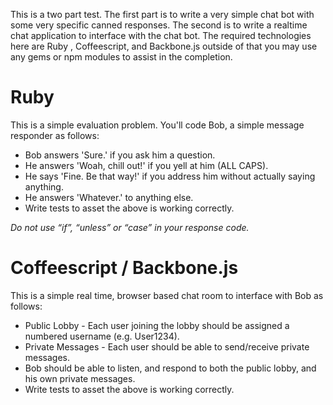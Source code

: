 This is a two part test. The first part is to write a very simple chat bot with some very specific canned responses. The
second is to write a realtime chat application to interface with the chat bot. The required technologies here are Ruby
, Coffeescript, and Backbone.js outside of that you may use any gems or npm modules to assist in the completion.

Ruby
===

This is a simple evaluation problem. You'll code Bob, a simple message responder as follows:

* Bob answers 'Sure.' if you ask him a question.
* He answers 'Woah, chill out!' if you yell at him (ALL CAPS).
* He says 'Fine. Be that way!' if you address him without actually saying anything.
* He answers 'Whatever.' to anything else.
* Write tests to asset the above is working correctly.

*Do not use “if”, “unless” or “case” in your response code.*

Coffeescript / Backbone.js
===

This is a simple real time, browser based chat room to interface with Bob as follows:

* Public Lobby - Each user joining the lobby should be assigned a numbered username (e.g. User1234).
* Private Messages - Each user should be able to send/receive private messages.
* Bob should be able to listen, and respond to both the public lobby, and his own private messages.
* Write tests to asset the above is working correctly.
